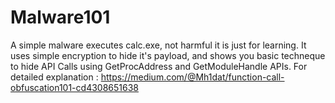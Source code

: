 # Malware101
A simple malware executes calc.exe, not harmful it is just for learning.
It uses simple encryption to hide it's payload, and shows you basic techneque to hide API Calls using GetProcAddress and GetModuleHandle APIs.
For detailed explanation : https://medium.com/@Mh1dat/function-call-obfuscation101-cd4308651638
